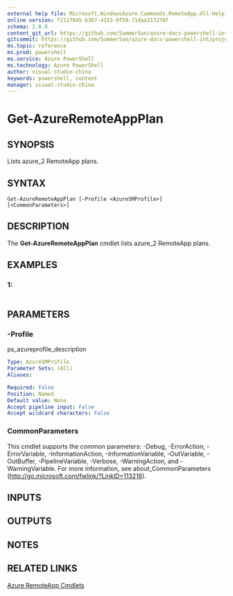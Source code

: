 ```yaml
---
external help file: Microsoft.WindowsAzure.Commands.RemoteApp.dll-Help.xml
online version: f211f845-b3b7-4153-9f59-71daa317270f
schema: 2.0.0
content_git_url: https://github.com/SummerSun/azure-docs-powershell-int/projects/azure-docs-powershell-int/azureps-cmdlets-docs/ServiceManagement/Azure.RemoteApp/v1.0/CmdletMDs/Get-AzureRemoteAppPlan.md
gitcommit: https://github.com/SummerSun/azure-docs-powershell-int/projects/azure-docs-powershell-int/azureps-cmdlets-docs/ServiceManagement/Azure.RemoteApp/v1.0/CmdletMDs/Get-AzureRemoteAppPlan.md
ms.topic: reference
ms.prod: powershell
ms.service: Azure PowerShell
ms.technology: Azure PowerShell
author: visual-studio-china
keywords: powershell, content
manager: visual-studio-china
---
```


# Get-AzureRemoteAppPlan

## SYNOPSIS
Lists azure_2 RemoteApp plans.

## SYNTAX

```
Get-AzureRemoteAppPlan [-Profile <AzureSMProfile>] [<CommonParameters>]
```

## DESCRIPTION
The **Get-AzureRemoteAppPlan** cmdlet lists azure_2 RemoteApp plans.

## EXAMPLES

### 1:
```

```

## PARAMETERS

### -Profile
ps_azureprofile_description

```yaml
Type: AzureSMProfile
Parameter Sets: (All)
Aliases: 

Required: False
Position: Named
Default value: None
Accept pipeline input: False
Accept wildcard characters: False
```

### CommonParameters
This cmdlet supports the common parameters: -Debug, -ErrorAction, -ErrorVariable, -InformationAction, -InformationVariable, -OutVariable, -OutBuffer, -PipelineVariable, -Verbose, -WarningAction, and -WarningVariable. For more information, see about_CommonParameters (http://go.microsoft.com/fwlink/?LinkID=113216).

## INPUTS

## OUTPUTS

## NOTES

## RELATED LINKS

[Azure RemoteApp Cmdlets](.\Azure.RemoteApp.md)

